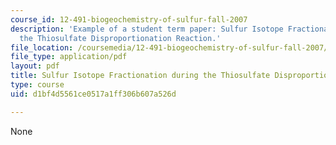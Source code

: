 ```yaml
---
course_id: 12-491-biogeochemistry-of-sulfur-fall-2007
description: 'Example of a student term paper: Sulfur Isotope Fractionation during
  the Thiosulfate Disproportionation Reaction.'
file_location: /coursemedia/12-491-biogeochemistry-of-sulfur-fall-2007/d1bf4d5561ce0517a1ff306b607a526d_sim.pdf
file_type: application/pdf
layout: pdf
title: Sulfur Isotope Fractionation during the Thiosulfate Disproportionation Reaction
type: course
uid: d1bf4d5561ce0517a1ff306b607a526d

---
```

None